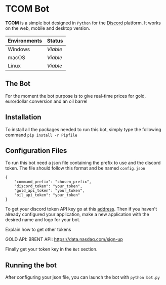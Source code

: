# TCOM Bot

**TCOM** is a simple bot designed in ```Python``` for the [Discord](https://discordapp.com) platform. 
It works on the web, mobile and desktop version.

| Environments | Status |
| ------ | ------ |
| Windows | *Viable* |
| macOS | *Viable* |
| Linux | *Viable* |

## The Bot

For the moment the bot purpose is to give real-time prices for gold, euro/dollar conversion and an oil barrel

## Installation

To install all the packages needed to run this bot, simply type the following command 
``pip install -r Pipfile``

## Configuration Files

To run this bot need a json file containing the prefix to use and the discord token.
The file should follow this format and be named ``config.json``

```
{
    "command_prefix": "chosen_prefix",
    "discord_token": "your_token",
    "gold_api_token": "your_token",
    "oil_api_token": "your_token"
}
```

To get your discord token API key go at this [address](https://discordapp.com/developers/applications/).
Then if you haven't already configured your application, make a new application with the desired name
and logo for your bot.

Explain how to get other tokens

GOLD API: 
BRENT API: https://data.nasdaq.com/sign-up

Finally get your token key in the ``Bot`` section. 


## Running the bot

After configuring your json file, you can launch the bot with 
``python bot.py``